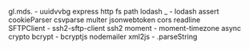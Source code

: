 gl.mds. -
    uuidvvbg
    express
    http
    fs
    path
    lodash
    _ - lodash
    assert
    cookieParser
    csvparse
    multer
    jsonwebtoken
    cors
    readline   
    SFTPClient - ssh2-sftp-client
    ssh2
    moment - moment-timezone
    async
    crypto
    bcrypt - bcryptjs
    nodemailer
    xml2js - .parseString
        